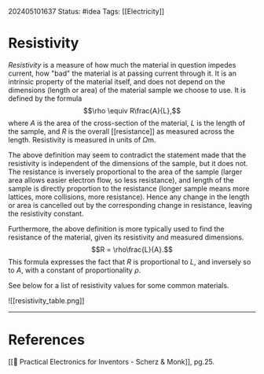 202405101637
Status: #idea
Tags: [[Electricity]]

# Resistivity

*Resistivity* is a measure of how much the material in question impedes current, how "bad" the material is at passing current through it. It is an intrinsic property of the material itself, and does not depend on the dimensions (length or area) of the material sample we choose to use. It is defined by the formula
$$\rho \equiv R\frac{A}{L},$$
where $A$ is the area of the cross-section of the material, $L$ is the length of the sample, and $R$ is the overall [[resistance]] as measured across the length. Resistivity is measured in units of $\Omega \text{m}$.

The above definition may seem to contradict the statement made that the resistivity is independent of the dimensions of the sample, but it does not. The resistance is inversely proportional to the area of the sample (larger area allows easier electron flow, so less resistance), and length of the sample is directly proportion to the resistance (longer sample means more lattices, more collisions, more resistance). Hence any change in the length or area is cancelled out by the corresponding change in resistance, leaving the resistivity constant.

Furthermore, the above definition is more typically used to find the resistance of the material, given its resistivity and measured dimensions.
$$R = \rho\frac{L}{A}.$$
This formula expresses the fact that $R$ is proportional to $L$, and inversely so to $A$, with a constant of proportionality $\rho$.


See below for a list of resistivity values for some common materials.

![[resistivity_table.png]]

___
# References
[[📕 Practical Electronics for Inventors - Scherz & Monk]], pg.25.
